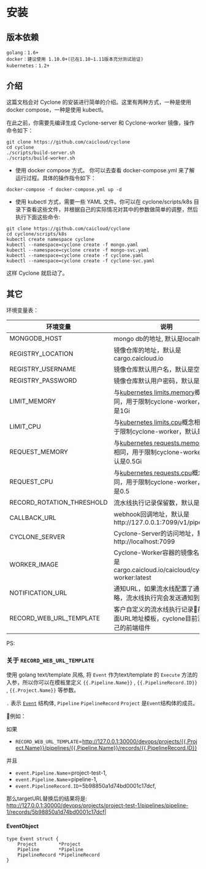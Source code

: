 # 安装

## 版本依赖

```
golang：1.6+
docker：建议使用 1.10.0+(已在1.10~1.11版本充分测试验证)
kubernetes：1.2+
```

## 介绍

这篇文档会对 Cyclone 的安装进行简单的介绍。这里有两种方式，一种是使用 docker compose，一种是使用 kubectl。

在此之前，你需要先编译生成 Cyclone-server 和 Cyclone-worker 镜像，操作命令如下：

```
git clone https://github.com/caicloud/cyclone
cd cyclone
./scripts/build-server.sh
./scripts/build-worker.sh
```

- 使用 docker compose 方式。 你可以去查看 docker-compose.yml 来了解运行过程。具体的操作指令如下：

```
docker-compose -f docker-compose.yml up -d
```

- 使用 kubectl 方式，需要一些 YAML 文件。你可以在 cyclone/scripts/k8s 目录下查看这些文件，并根据自己的实际情况对其中的参数做简单的调整，然后执行下面这些命令:

```
git clone https://github.com/caicloud/cyclone
cd cyclone/scripts/k8s
kubectl create namespace cyclone
kubectl --namespace=cyclone create -f mongo.yaml
kubectl --namespace=cyclone create -f mongo-svc.yaml
kubectl --namespace=cyclone create -f cyclone.yaml
kubectl --namespace=cyclone create -f cyclone-svc.yaml
```

这样 Cyclone 就启动了。

## 其它

环境变量表：

| 环境变量                   | 说明                                       |
| ------------------------- | ---------------------------------------- |
| MONGODB_HOST              | mongo db的地址, 默认是localhost                  |
| REGISTRY_LOCATION         | 镜像仓库的地址，默认是cargo.caicloud.io             |
| REGISTRY_USERNAME         | 镜像仓库默认用户名，默认是空                             |
| REGISTRY_PASSWORD         | 镜像仓库默认用户密码，默认是空                           |
| LIMIT_MEMORY              | 与[kubernetes limits.memory](https://kubernetes.io/docs/concepts/policy/resource-quotas)概念相同，用于限制cyclone-worker，默认是1Gi     |
| LIMIT_CPU                 | 与[kubernetes limits.cpu](https://kubernetes.io/docs/concepts/policy/resource-quotas)概念相同，用于限制cyclone-worker，默认是1          |
| REQUEST_MEMORY            | 与[kubernetes requests.memory](https://kubernetes.io/docs/concepts/policy/resource-quotas)概念相同，用于限制cyclone-worker，默认是0.5Gi |
| REQUEST_CPU               | 与[kubernetes requests.cpu](https://kubernetes.io/docs/concepts/policy/resource-quotas)概念相同，用于限制cyclone-worker，默认是0.5      |
| RECORD_ROTATION_THRESHOLD | 流水线执行记录保留数，默认是50      |
| CALLBACK_URL              | webhook回调地址，默认是http://127.0.0.1:7099/v1/pipelines       |
| CYCLONE_SERVER            | Cyclone-Server的访问地址，默认是http://localhost:7099 |
| WORKER_IMAGE              | Cyclone-Worker容器的镜像名，默认是cargo.caicloud.io/caicloud/cyclone-worker:latest |
|NOTIFICATION_URL           | 通知URL，如果流水线配置了通知策略，流水线执行完会发送通知到改URL |
|RECORD_WEB_URL_TEMPLATE    | 客户自定义的流水线执行记录前端页面URL地址模板，cyclone目前没有自己的前端组件 |

PS:
### 关于 `RECORD_WEB_URL_TEMPLATE`
使用 golang text/template 风格, 将 `Event` 作为text/template 的 `Execute` 方法的入参，所以你可以在模板里定义 `{{.Pipeline.Name}}` , `{{.PipelineRecord.ID}}` , `{{.Project.Name}}` 等参数。

`.` 表示 [`Event`](#EventObject) 结构体, `Pipeline` `PipelineRecord` `Project` 是`Event`结构体的成员。

例如：

如果
- `RECORD_WEB_URL_TEMPLATE`=http://127.0.0.1:30000/devops/projects/{{.Project.Name}}/pipelines/{{.Pipeline.Name}}/records/{{.PipelineRecord.ID}}

并且
- `event.Pipeline.Name`=project-test-1,
- `event.Pipeline.Name`=pipeline-1,
- `event.PipelineRecord.ID`=5b98850a1d74bd0001c17dcf,

那么targetURL替换后的结果将是:
http://127.0.0.1:30000/devops/projects/project-test-1/pipelines/pipeline-1/records/5b98850a1d74bd0001c17dcf|

#### EventObject
```
type Event struct {
	Project        *Project
	Pipeline       *Pipeline
	PipelineRecord *PipelineRecord
}
```

